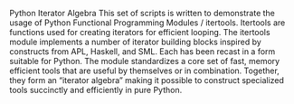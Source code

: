 Python Iterator Algebra
This set of scripts is written to demonstrate the usage of Python Functional Programming Modules / itertools. 
Itertools are functions used for creating iterators for efficient looping. 
The itertools module implements a number of iterator building blocks inspired by constructs from APL, Haskell, and SML. 
Each has been recast in a form suitable for Python. 
The module standardizes a core set of fast, memory efficient tools that are useful by themselves or in combination. 
Together, they form an “iterator algebra” making it possible to construct specialized tools succinctly and efficiently in pure Python.
